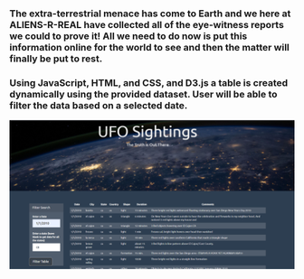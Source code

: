 ### The extra-terrestrial menace has come to Earth and we here at ALIENS-R-REAL have collected all of the eye-witness reports we could to prove it! All we need to do now is put this information online for the world to see and then the matter will finally be put to rest. 

### Using JavaScript, HTML, and CSS, and D3.js a table is created dynamically using the provided dataset. User will be able to filter the data based on a selected date. 
<img src = "https://github.com/BanuNathan/javascript-challenge/blob/main/UFO-Level-2/static/images/Screenshot%20(86).png" >
